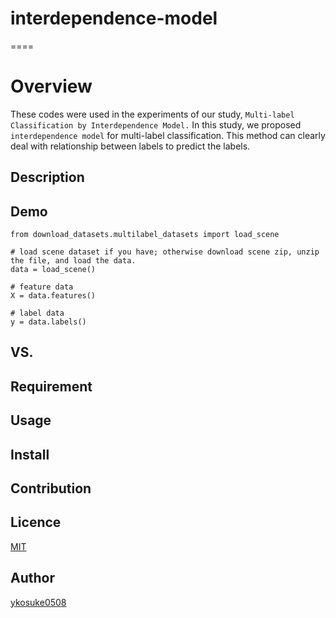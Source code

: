 # interdependence-model
====

# Overview
These codes were used in the experiments of our study, ``Multi-label Classification by Interdependence Model.``
In this study, we proposed ``interdependence model`` for multi-label classification. This method can clearly deal with relationship between labels to predict the labels.

## Description

## Demo

```
from download_datasets.multilabel_datasets import load_scene

# load scene dataset if you have; otherwise download scene zip, unzip the file, and load the data.
data = load_scene()

# feature data
X = data.features()

# label data
y = data.labels()
```

## VS.

## Requirement

## Usage

## Install

## Contribution

## Licence

[MIT](https://github.com/ykosuke0508/interdependence-model/blob/master/LICENSE)

## Author

[ykosuke0508](https://github.com/ykosuke0508)
